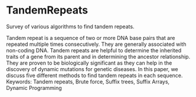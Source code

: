 # TandemRepeats
Survey of various algorithms to find tandem repeats.

Tandem repeat is a sequence of two or more DNA base pairs that are repeated multiple times consecutively. 
They are generally associated with non-coding DNA. Tandem repeats are helpful to determine the inherited traits of a gene from its parent and in determining the ancestor relationship. They are proven to be biologically significant as they can help in the discovery of dynamic mutations for genetic diseases. In this paper, we discuss five different methods to find tandem repeats in each sequence.   
Keywords: Tandem repeats, Brute force, Suffix trees, Suffix Arrays, Dynamic Programming
